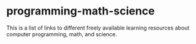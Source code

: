 # programming-math-science
This is a list of links to different freely available learning resources about computer programming, math, and science.
